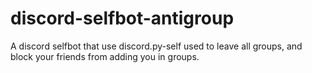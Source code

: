 # discord-selfbot-antigroup
A discord selfbot that use discord.py-self used to leave all groups, and block your friends from adding you in groups.
